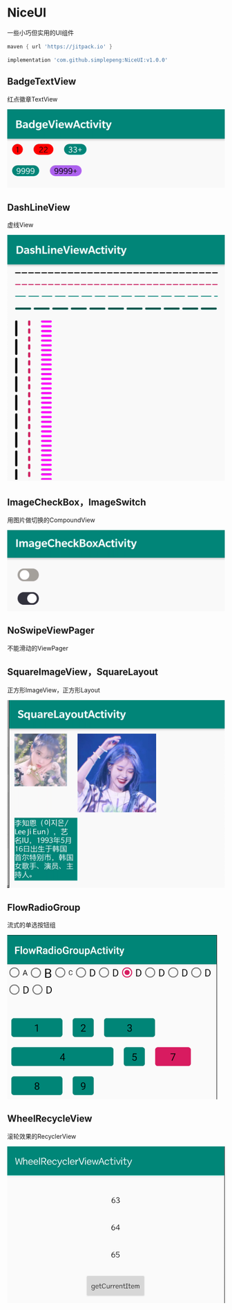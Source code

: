 # NiceUI

一些小巧但实用的UI组件

```groovy
maven { url 'https://jitpack.io' }
```

```groovy
implementation 'com.github.simplepeng:NiceUI:v1.0.0'
```

## BadgeTextView

红点徽章TextView

![](imgs/img_badge_tv.png)

## DashLineView

虚线View

![](imgs/img_dash_line_view.png)

## ImageCheckBox，ImageSwitch

用图片做切换的CompoundView

![](imgs/img_image_check_box.png)

## NoSwipeViewPager

不能滑动的ViewPager

## SquareImageView，SquareLayout

正方形ImageView，正方形Layout

![](imgs/img_square_layout.png)

## FlowRadioGroup

流式的单选按钮组

![](imgs/img_flow_radio_group.png)

## WheelRecycleView

滚轮效果的RecyclerView

![](imgs/img_wheel_recycler_view.png)
